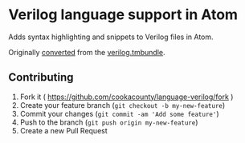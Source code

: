 # Verilog language support in Atom

Adds syntax highlighting and snippets to Verilog files in Atom.

Originally [converted](http://atom.io/docs/latest/converting-a-text-mate-bundle)
from the [verilog.tmbundle](https://github.com/textmate/verilog.tmbundle).

## Contributing

1. Fork it ( https://github.com/cookacounty/language-verilog/fork )
2. Create your feature branch (`git checkout -b my-new-feature`)
3. Commit your changes (`git commit -am 'Add some feature'`)
4. Push to the branch (`git push origin my-new-feature`)
5. Create a new Pull Request
